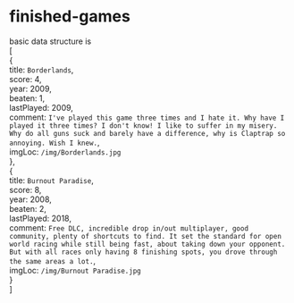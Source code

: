 # finished-games

basic data structure is\
[\
    {\
        title: `Borderlands`,\
        score: 4,\
        year: 2009,\
        beaten: 1,\
        lastPlayed: 2009,\
        comment: `I've played this game three times and I hate it. Why have I played it three times? I don't know! I like to suffer in my misery. Why do all guns suck and barely have a difference, why is Claptrap so annoying. Wish I knew.`,\
        imgLoc: `/img/Borderlands.jpg`\
    },\
        {\
        title: `Burnout Paradise`,\
        score: 8,\
        year: 2008,\
        beaten: 2,\
        lastPlayed: 2018,\
        comment: `Free DLC, incredible drop in/out multiplayer, good community, plenty of shortcuts to find. It set the standard for open world racing while still being fast, about taking down your opponent. But with all races only having 8 finishing spots, you drove through the same areas a lot.`,\
        imgLoc: `/img/Burnout Paradise.jpg`\
    }\
]
